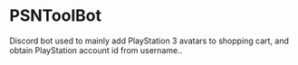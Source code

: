 # PSNToolBot
Discord bot used to mainly add PlayStation 3 avatars to shopping cart, and obtain PlayStation account id from username..
